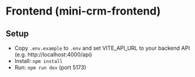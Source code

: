 # Frontend (mini-crm-frontend)

## Setup
- Copy `.env.example` to `.env` and set VITE_API_URL to your backend API (e.g. http://localhost:4000/api)
- Install: `npm install`
- Run: `npm run dev` (port 5173)
